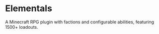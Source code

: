 # Elementals
A Minecraft RPG plugin with factions and configurable abilities, featuring 1500+ loadouts.
